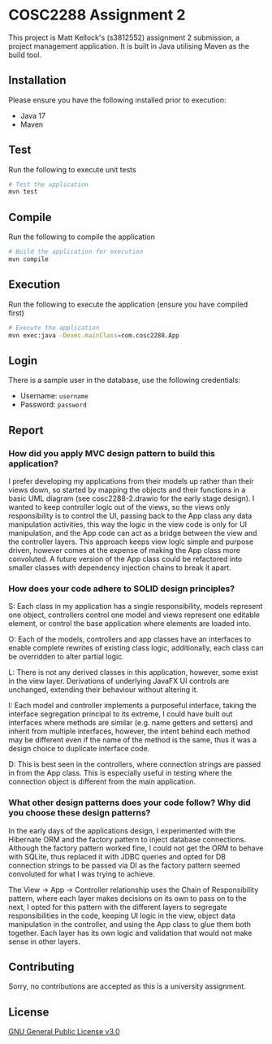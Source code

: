 # COSC2288 Assignment 2

This project is Matt Kellock's (s3812552) assignment 2 submission, a project management application.
It is built in Java utilising Maven as the build tool.

## Installation

Please ensure you have the following installed prior to execution:

- Java 17
- Maven

## Test

Run the following to execute unit tests

```bash
# Test the application
mvn test
```

## Compile

Run the following to compile the application

```bash
# Build the application for execution
mvn compile
```

## Execution

Run the following to execute the application (ensure you have compiled first)

```bash
# Execute the application
mvn exec:java -Dexec.mainClass=com.cosc2288.App
```

## Login

There is a sample user in the database, use the following credentials:

- Username: `username`
- Password: `password`

## Report

### How did you apply MVC design pattern to build this application?

I prefer developing my applications from their models up rather than their views down, so started by mapping the objects and their functions in a basic UML diagram (see cosc2288-2.drawio for the early stage design). I wanted to keep controller logic out of the views, so the views only responsibility is to control the UI, passing back to the App class any data manipulation activities, this way the logic in the view code is only for UI manipulation, and the App code can act as a bridge between the view and the controller layers. This approach keeps view logic simple and purpose driven, however comes at the expense of making the App class more convoluted. A future version of the App class could be refactored into smaller classes with dependency injection chains to break it apart.

### How does your code adhere to SOLID design principles?

S: Each class in my application has a single responsibility, models represent one object, controllers control one model and views represent one editable element, or control the base application where elements are loaded into.

O: Each of the models, controllers and app classes have an interfaces to enable complete rewrites of existing class logic, additionally, each class can be overridden to alter partial logic.

L: There is not any derived classes in this application, however, some exist in the view layer. Derivations of underlying JavaFX UI controls are unchanged, extending their behaviour without altering it.

I: Each model and controller implements a purposeful interface, taking the interface segregation principal to its extreme, I could have built out interfaces where methods are similar (e.g. name getters and setters) and inherit from multiple interfaces, however, the intent behind each method may be different even if the name of the method is the same, thus it was a design choice to duplicate interface code.

D: This is best seen in the controllers, where connection strings are passed in from the App class. This is especially useful in testing where the connection object is different from the main application.

### What other design patterns does your code follow? Why did you choose these design patterns?

In the early days of the applications design, I experimented with the Hibernate ORM and the factory pattern to inject database connections. Although the factory pattern worked fine, I could not get the ORM to behave with SQLite, thus replaced it with JDBC queries and opted for DB connection strings to be passed via DI as the factory pattern seemed convoluted for what I was trying to achieve.

The View -> App -> Controller relationship uses the Chain of Responsibility pattern, where each layer makes decisions on its own to pass on to the next, I opted for this pattern with the different layers to segregate responsibilities in the code, keeping UI logic in the view, object data manipulation in the controller, and using the App class to glue them both together. Each layer has its own logic and validation that would not make sense in other layers.

## Contributing

Sorry, no contributions are accepted as this is a university assignment.

## License

[GNU General Public License v3.0](https://choosealicense.com/licenses/gpl-3.0/)
